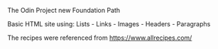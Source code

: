 The Odin Project new Foundation Path

Basic HTML site using:
Lists - Links - Images - Headers - Paragraphs

The recipes were referenced from https://www.allrecipes.com/
